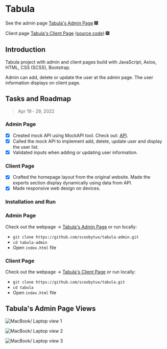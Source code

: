 # Tabula

See the admin page [Tabula's Admin Page](https://scoobytux-tabula-admin.vercel.app/ "Tabula's Admin Page") 🎆

Client page [Tabula's Client Page](https://scoobytux-tabula.vercel.app/ "Tabula's Client Page") ([source code](https://github.com/scoobytux/tabula "Tabula's Client Page Source Code")) 🎆

## Introduction

Tabula project with admin and client pages build with JavaScript, Axios, HTML, CSS (SCSS), Bootstrap.

Admin can add, delete or update the user at the admin page. The user information displays on client page.

## Tasks and Roadmap

> Apr 19 ‑ 29, 2022

### Admin Page

- [x] Created mock API using MockAPI tool. Check out: [API](https://625bc0d1398f3bc782ae7e06.mockapi.io/api/users "API").
- [x] Called the mock API to implement add, delete, update user and display the user list.
- [x] Validated inputs when adding or updating user information.

### Client Page

- [x] Crafted the homepage layout from the original website. Made the experts section display dynamically using data from API.
- [x] Made responsive web design on devices.

<!-- ## Project Structure

```
$PROJECT_ROOT
│   # Resource files
├── assets
│   │   # Image files
│   ├── images
│   │   # JavaScript files
│   ├── js
│   │   # Scss files
│   ├── scss
│   │   # CSS files
│   └── styles
│   # Screenshots of the project
├── screenshots
│   # Page content
└── index.html
``` -->

### Installation and Run

### Admin Page

Check out the webpage -> [Tabula's Admin Page](https://scoobytux-tabula-admin.vercel.app/ "Tabula's Admin Page") or run locally:

- `git clone https://github.com/scoobytux/tabula-admin.git`
- `cd tabula-admin`
- Open `index.html` file

### Client Page

Check out the webpage -> [Tabula's Client Page](https://scoobytux-tabula.vercel.app/ "Tabula's Client Page") or run locally:

- `git clone https://github.com/scoobytux/tabula.git`
- `cd tabula`
- Open `index.html` file

## Tabula's Admin Page Views

![MacBook/ Laptop view 1](screenshots/laptop_view_1.png)

![MacBook/ Laptop view 2](screenshots/laptop_view_2.png)

![MacBook/ Laptop view 3](screenshots/laptop_view_3.png)
